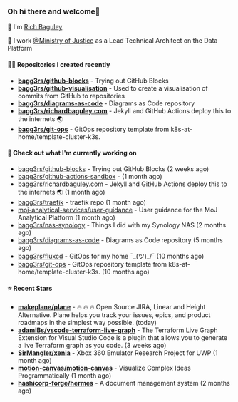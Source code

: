 ### Oh hi there and welcome👋

👐 I'm [Rich Baguley](https://richardbaguley.com/about)

🏢 I work [@Ministry of Justice](https://github.com/ministryofjustice) as a Lead Technical Architect on the Data Platform

#### 👨‍💻 Repositories I created recently
- **[bagg3rs/github-blocks](https://github.com/bagg3rs/github-blocks)** - Trying out GitHub Blocks
- **[bagg3rs/github-visualisation](https://github.com/bagg3rs/github-visualisation)** - Used to create a visualisation of commits from GitHub to repositories
- **[bagg3rs/diagrams-as-code](https://github.com/bagg3rs/diagrams-as-code)** - Diagrams as Code repository
- **[bagg3rs/richardbaguley.com](https://github.com/bagg3rs/richardbaguley.com)** - Jekyll and GitHub Actions deploy this to the internets 🌏
- **[bagg3rs/git-ops](https://github.com/bagg3rs/git-ops)** - GitOps repository template from k8s-at-home/template-cluster-k3s.

#### 👷 Check out what I'm currently working on

- [bagg3rs/github-blocks](https://github.com/bagg3rs/github-blocks) - Trying out GitHub Blocks (2 weeks ago)
- [bagg3rs/github-actions-sandbox](https://github.com/bagg3rs/github-actions-sandbox) -  (1 month ago)
- [bagg3rs/richardbaguley.com](https://github.com/bagg3rs/richardbaguley.com) - Jekyll and GitHub Actions deploy this to the internets 🌏 (1 month ago)
- [bagg3rs/traefik](https://github.com/bagg3rs/traefik) - traefik repo (1 month ago)
- [moj-analytical-services/user-guidance](https://github.com/moj-analytical-services/user-guidance) - User guidance for the MoJ Analytical Platform (1 month ago)
- [bagg3rs/nas-synology](https://github.com/bagg3rs/nas-synology) - Things I did with my Synology NAS (2 months ago)
- [bagg3rs/diagrams-as-code](https://github.com/bagg3rs/diagrams-as-code) - Diagrams as Code repository (5 months ago)
- [bagg3rs/fluxcd](https://github.com/bagg3rs/fluxcd) - GitOps for my home ¯\_(ツ)_/¯  (10 months ago)
- [bagg3rs/git-ops](https://github.com/bagg3rs/git-ops) - GitOps repository template from k8s-at-home/template-cluster-k3s. (10 months ago)

#### ⭐ Recent Stars


- **[makeplane/plane](https://github.com/makeplane/plane)** - 🔥 🔥 🔥 Open Source JIRA, Linear and Height Alternative. Plane helps you track your issues, epics, and product roadmaps in the simplest way possible. (today)
- **[adamiBs/vscode-terraform-live-graph](https://github.com/adamiBs/vscode-terraform-live-graph)** - The Terraform Live Graph Extension for Visual Studio Code is a plugin that allows you to generate a live Terraform graph as you code. (3 weeks ago)
- **[SirMangler/xenia](https://github.com/SirMangler/xenia)** - Xbox 360 Emulator Research Project for UWP (1 month ago)
- **[motion-canvas/motion-canvas](https://github.com/motion-canvas/motion-canvas)** - Visualize Complex Ideas Programmatically (1 month ago)
- **[hashicorp-forge/hermes](https://github.com/hashicorp-forge/hermes)** - A document management system (2 months ago)
